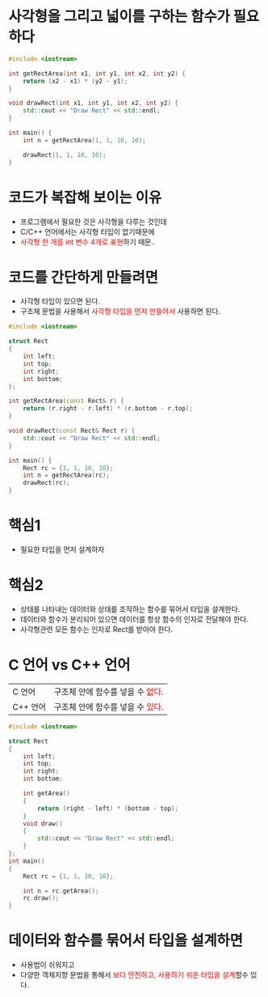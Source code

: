 <style>
r { color: Red }
o { color: Orange }
g { color: Green }
</style>

# 사각형을 그리고 넓이를 구하는 함수가 필요하다
```C++
#include <iostream>

int getRectArea(int x1, int y1, int x2, int y2) {
	return (x2 - x1) * (y2 - y1);
}

void drawRect(int x1, int y1, int x2, int y2) {
	std::cout << "Draw Rect" << std::endl;
}

int main() {
	int n = getRectArea(1, 1, 10, 10);

	drawRect(1, 1, 10, 10);
}
```

# 코드가 복잡해 보이는 이유
- 프로그램에서 필요한 것은 사각형을 다루는 것인데
- C/C++ 언어에서는 사각형 타입이 없기때문에
- <r>사각형 한 개를 int 변수 4개로 표현</r>하기 때문..

# 코드를 간단하게 만들려면
- 사각형 타입이 있으면 된다.
- 구조체 문법을 사용해서 <r>사각형 타입을 먼저 만들어서</r> 사용하면 된다.

```c++
#include <iostream>

struct Rect
{
	int left;
	int top;
	int right;
	int bottom;
};

int getRectArea(const Rect& r) {
	return (r.right - r.left) * (r.bottom - r.top);
}

void drawRect(const Rect& Rect r) {
	std::cout << "Draw Rect" << std::endl;
}

int main() {
	Rect rc = {1, 1, 10, 10};
	int n = getRectArea(rc);
	drawRect(rc);
}
```

# 핵심1
- 필요한 타입을 먼저 설계하자

# 핵심2
- 상태를 나타내는 데이터와 상태를 조작하는 함수를 묶어서 타입을 설계한다.
- 데이터와 함수가 분리되어 있으면 데이터를 항상 함수의 인자로 전달해야 한다.
- 사각형관련 모든 함수는 인자로 Rect를 받아야 한다.

# C 언어 vs C++ 언어
|||
|--|--|
|C 언어|구조체 안에 함수를 넣을 수 <r>없다.</r>|
|C++ 언어|구조체 안에 함수를 넣을 수 <r>있다.</r>|

```C++
#include <iostream>

struct Rect
{
	int left;
	int top;
	int right;
	int bottom;

	int getArea()
	{
		return (right - left) * (bottom - top);
	}
	void draw()
	{
		std::cout << "Draw Rect" << std::endl;
	}
};
int main()
{
	Rect rc = {1, 1, 10, 10};

	int n = rc.getArea();
	rc.draw();
}
```
# 데이터와 함수를 묶어서 타입을 설계하면
- 사용법이 쉬워지고
- 다양한 객체지향 문법을 통해서 <r>보다 안전하고, 사용하기 쉬운 타입을 설계</r>할수 있다.